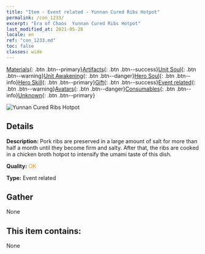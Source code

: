 ```yaml
---
title: "Item - Event related - Yunnan Cured Ribs Hotpot"
permalink: /con_1233/
excerpt: "Era of Chaos  Yunnan Cured Ribs Hotpot"
last_modified_at: 2021-05-28
locale: en
ref: "con_1233.md"
toc: false
classes: wide
---
```

 [Materials](/Items/){: .btn .btn--primary}[Artifacts](/Items/Artifacts/){: .btn .btn--success}[Unit Soul](/Items/UnitSoul/){: .btn .btn--warning}[Unit Awakening](/Items/UnitAwakening/){: .btn .btn--danger}[Hero Soul](/Items/HeroSoul/){: .btn .btn--info}[Hero Skill](/Items/HeroSkill/){: .btn .btn--primary}[Gift](/Items/Gift/){: .btn .btn--success}[Event related](/Items/Events/){: .btn .btn--warning}[Avatars](/Items/Avatars/){: .btn .btn--danger}[Consumables](/Items/Consumables/){: .btn .btn--info}[Unknown](/Items/Unknown/){: .btn .btn--primary}

 ![Yunnan Cured Ribs Hotpot](/images/t/i_81531221.png)

## Details
 **Description:** Pork ribs are preserved in a large amount of salt for more than half a month until they become firm and salty. After that, the ribs are cooked in a chicken broth hotpot to intensify the umami taste of this dish.

 **Quality:** <span style="color: #FF8C00">OK</span>

 **Type:** Event related

## Gather

  None

## This item contains:

  None

